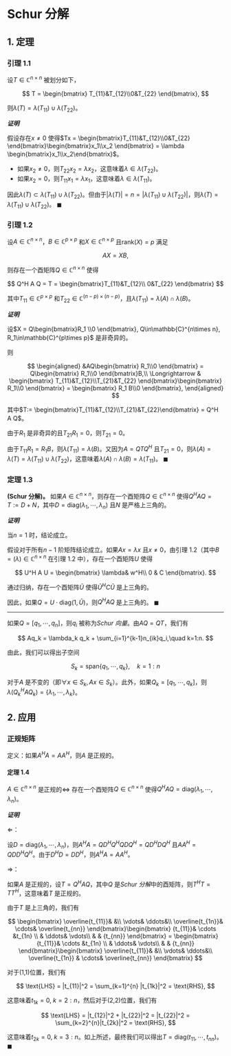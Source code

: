 # Schur 分解

## 1. 定理

### 引理 1.1

设$T\in\mathbb{C}^{n\times n}$ 被划分如下，

$$
T = \begin{bmatrix}
    T_{11}&T_{12}\\0&T_{22}
\end{bmatrix},
$$

则$\lambda(T) = \lambda(T_{11})\cup \lambda(T_{22})$。

***证明***

假设存在$x \neq 0$ 使得$Tx = \begin{bmatrix}T_{11}&T_{12}\\0&T_{22} \end{bmatrix}\begin{bmatrix}x_1\\x_2 \end{bmatrix} = \lambda \begin{bmatrix}x_1\\x_2\end{bmatrix}$。

- 如果$x_2\neq 0$，则$T_{22}x_2 = \lambda x_2$，这意味着$\lambda\in\lambda(T_{22})$。
- 如果$x_2 = 0$，则$T_{11}x_1 = \lambda x_1$，这意味着$\lambda\in\lambda(T_{11})$。

因此$\lambda(T) \subset \lambda(T_{11})\cup \lambda(T_{22})$。但由于$|\lambda(T)| = n = |\lambda(T_{11}) \cup \lambda(T_{22})|$，则$\lambda(T) = \lambda(T_{11})\cup \lambda(T_{22})$。  $\blacksquare$

### 引理 1.2

设$A\in\mathbb{C}^{n\times n}$，$B\in\mathbb{C}^{p\times p}$ 和$X\in\mathbb{C}^{n\times p}$ 且$\text{rank}(X)=p$ 满足

$$
AX = XB,
$$

则存在一个酉矩阵$Q\in\mathbb{C}^{n\times n}$ 使得

$$
Q^H A Q = T = \begin{bmatrix}T_{11}&T_{12}\\ 0&T_{22} \end{bmatrix}
$$

其中$T_{11}\in\mathbb{C}^{p\times p}$ 和$T_{22}\in\mathbb{C}^{(n-p)\times (n-p)}$，且$\lambda(T_{11}) = \lambda(A) \cap \lambda(B)$。

***证明***

设$X = Q\begin{bmatrix}R_1 \\0 \end{bmatrix}, Q\in\mathbb{C}^{n\times n}, R_1\in\mathbb{C}^{p\times p}$ 是非奇异的。

则

$$
\begin{aligned}
&AQ\begin{bmatrix}
    R_1\\0
\end{bmatrix} = Q\begin{bmatrix}
    R_1\\0
\end{bmatrix}B,\\
\Longrightarrow & \begin{bmatrix}
    T_{11}&T_{12}\\T_{21}&T_{22}
\end{bmatrix}\begin{bmatrix}
    R_1\\0
\end{bmatrix} = \begin{bmatrix}
    R_1 B\\0
\end{bmatrix},
\end{aligned}
$$

其中$T:= \begin{bmatrix}T_{11}&T_{12}\\T_{21}&T_{22}\end{bmatrix} = Q^H A Q$。

由于$R_1$ 是非奇异的且$T_{21}R_1 = 0$，则$T_{21}=0$。

由于$T_{11}R_1 = R_1 B$，则$\lambda(T_{11}) = \lambda(B)$。又因为$A = QTQ^H$ 且$T_{21}=0$，则$\lambda(A) = \lambda(T) = \lambda(T_{11})\cup\lambda(T_{22})$，这意味着$\lambda(A)\cap \lambda(B) = \lambda(T_{11})$。 $\blacksquare$

### 定理 1.3

**(Schur 分解)。** 如果$A \in \mathbb{C}^{n\times n}$，则存在一个酉矩阵$Q\in\mathbb{C}^{n\times n}$ 使得$Q^HAQ = T := D+N$，其中$D = \text{diag}(\lambda_1,\cdots, \lambda_n)$ 且$N$ 是严格上三角的。

***证明***

当$n=1$ 时，结论成立。

假设对于所有$n-1$ 阶矩阵结论成立。如果$Ax = \lambda x$ 且$x\neq 0$，由引理 1.2（其中$B = (\lambda)\in\mathbb{C}^{n\times n}$ 在引理 1.2 中），存在一个酉矩阵$U$ 使得

$$
U^H A U = \begin{bmatrix}
    \lambda& w^H\\ 0 & C
\end{bmatrix}.
$$

通过归纳，存在一个酉矩阵$\tilde{U}$ 使得$\tilde{U}^H C \tilde{U}$ 是上三角的。

因此，如果$Q = U\cdot\text{diag}(1, \tilde{U})$，则$Q^HAQ$ 是上三角的。 $\blacksquare$

---

如果$Q = [q_1, \cdots, q_n]$，则$q_i$ 被称为*Schur 向量*。由$AQ = QT$，我们有

$$
Aq_k = \lambda_k q_k + \sum_{i=1}^{k-1}n_{ik}q_i,\quad k=1:n.
$$

由此，我们可以得出子空间

$$
S_k = \text{span}\{q_1, \cdots, q_k \}, \quad k=1:n
$$

对于$A$ 是不变的（即$\forall x\in S_k, Ax\in S_k$）。此外，如果$Q_k = [q_1, \cdots, q_k]$，则$\lambda(Q_k^H AQ_k) = \{\lambda_1, \cdots, \lambda_k\}$。

## 2. 应用

### 正规矩阵

定义：如果$A^HA = AA^H$，则$A$ 是正规的。

#### 定理 1.4

$A \in\mathbb{C}^{n\times n}$ 是正规的$\Longleftrightarrow$ 存在一个酉矩阵$Q\in\mathbb{C}^{n\times n}$ 使得$Q^H A Q = \text{diag}(\lambda_1, \cdots, \lambda_n)$。

***证明***

$\Longleftarrow$：

设$D = \text{diag}(\lambda_1 ,\cdots, \lambda_n)$，则$A^HA = Q D^H Q^H Q D Q^H = Q D^H D Q^H$ 且$AA^H = Q D D^H Q^H$。由于$D^H D = D D^H$，则$A^HA = AA^H$。

$\Longrightarrow$：

如果$A$ 是正规的，设$T = Q^H A Q$，其中$Q$ 是*Schur 分解*中的酉矩阵，则$T^H T = T T^H$，这意味着$T$ 是正规的。

由于$T$ 是上三角的，我们有

$$
\begin{bmatrix}
    \overline{t_{11}}& &\\
    \vdots& \ddots&\\
    \overline{t_{1n}}& \cdots& \overline{t_{nn}}
\end{bmatrix}\begin{bmatrix}
    {t_{11}}& \cdots &t_{1n} \\
    & \ddots& \vdots\\
    & & {t_{nn}}
\end{bmatrix} = \begin{bmatrix}
    {t_{11}}& \cdots &t_{1n} \\
    & \ddots& \vdots\\
    & & {t_{nn}}
\end{bmatrix}\begin{bmatrix}
    \overline{t_{11}}& &\\
    \vdots& \ddots&\\
    \overline{t_{1n}}
& \cdots& \overline{t_{nn}}
\end{bmatrix}
$$

对于(1,1)位置，我们有

$$
\text{LHS} = |t_{11}|^2 = \sum_{k=1}^{n} |t_{1k}|^2 = \text{RHS},
$$

这意味着$t_{1k} = 0,\; k=2:n$，然后对于(2,2)位置，我们有

$$
\text{LHS} = |t_{12}|^2 + |t_{22}|^2 = |t_{22}|^2 = \sum_{k=2}^{n}|t_{2k}|^2 = \text{RHS},
$$

这意味着$t_{2k}=0,\; k=3:n$。如上所述，最终我们可以得出$T = \text{diag}(t_{11}, \cdots, t_{nn})$。 $\blacksquare$
